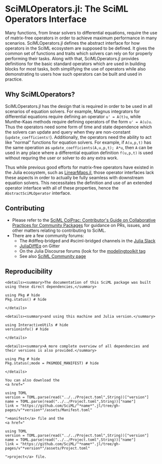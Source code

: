 # SciMLOperators.jl: The SciML Operators Interface

Many functions, from linear solvers to differential equations, require the use of
matrix-free operators in order to achieve maximum performance in many scenarios.
SciMLOperators.jl defines the abstract interface for how operators in the SciML
ecosystem are supposed to be defined. It gives the common set of functions and
traits which solvers can rely on for properly performing their tasks. Along with
that, SciMLOperators.jl provides definitions for the basic standard operators
which are used in building blocks for most tasks, both simplifying the use of operators
while also demonstrating to users how such operators can be built and used in practice.

## Why SciMLOperators?

SciMLOperators.jl has the design that is required in order to be used in all scenarios
of equation solvers. For example, Magnus integrators for differential equations
require defining an operator ``u' = A(t)u``, while Munthe-Kaas methods require defining
operators of the form ``u' = A(u)u``. Thus the operators need some form of time and
state dependence which the solvers can update and query when they are non-constant
(`update_coefficients!`). Additionally, the operators need the ability to act like
"normal" functions for equation solvers. For example, if `A(u,p,t)` has the same
operation as `update_coefficients(A,u,p,t); A*u`, then `A` can be used in any place where
a differential equation definition `f(u,p,t)` is used without requring the user or solver
to do any extra work. 

Thus while previous good efforts for matrix-free operators have existed in the Julia ecosystem, 
such as [LinearMaps.jl](https://github.com/JuliaLinearAlgebra/LinearMaps.jl), those operator
interfaces lack these aspects in order to actually be fully seamless with downstream equation
solvers. This necessitates the definition and use of an extended operator interface with all
of these properties, hence the `AbstractSciMLOperator` interface.

## Contributing

- Please refer to the
  [SciML ColPrac: Contributor's Guide on Collaborative Practices for Community Packages](https://github.com/SciML/ColPrac/blob/master/README.md)
  for guidance on PRs, issues, and other matters relating to contributing to SciML.
- There are a few community forums:
    - The #diffeq-bridged and #sciml-bridged channels in the
      [Julia Slack](https://julialang.org/slack/)
    - [JuliaDiffEq](https://gitter.im/JuliaDiffEq/Lobby) on Gitter
    - On the Julia Discourse forums (look for the [modelingtoolkit tag](https://discourse.julialang.org/tag/modelingtoolkit)
    - See also [SciML Community page](https://sciml.ai/community/)

## Reproducibility
```@raw html
<details><summary>The documentation of this SciML package was built using these direct dependencies,</summary>
```
```@example
using Pkg # hide
Pkg.status() # hide
```
```@raw html
</details>
```
```@raw html
<details><summary>and using this machine and Julia version.</summary>
```
```@example
using InteractiveUtils # hide
versioninfo() # hide
```
```@raw html
</details>
```
```@raw html
<details><summary>A more complete overview of all dependencies and their versions is also provided.</summary>
```
```@example
using Pkg # hide
Pkg.status(;mode = PKGMODE_MANIFEST) # hide
```
```@raw html
</details>
```
```@raw html
You can also download the 
<a href="
```
```@eval
using TOML
version = TOML.parse(read("../../Project.toml",String))["version"]
name = TOML.parse(read("../../Project.toml",String))["name"]
link = "https://github.com/SciML/"*name*".jl/tree/gh-pages/v"*version*"/assets/Manifest.toml"
```
```@raw html
">manifest</a> file and the
<a href="
```
```@eval
using TOML
version = TOML.parse(read("../../Project.toml",String))["version"]
name = TOML.parse(read("../../Project.toml",String))["name"]
link = "https://github.com/SciML/"*name*".jl/tree/gh-pages/v"*version*"/assets/Project.toml"
```
```@raw html
">project</a> file.
```